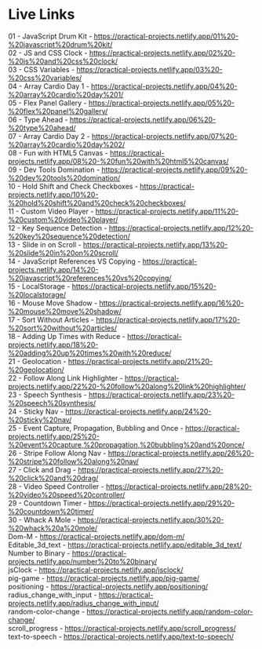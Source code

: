 # Live Links


01 - JavaScript Drum Kit - https://practical-projects.netlify.app/01%20-%20javascript%20drum%20kit/ <br/>
02 - JS and CSS Clock - https://practical-projects.netlify.app/02%20-%20js%20and%20css%20clock/ <br/>
03 - CSS Variables - https://practical-projects.netlify.app/03%20-%20css%20variables/ <br/>
04 - Array Cardio Day 1 - https://practical-projects.netlify.app/04%20-%20array%20cardio%20day%201/ <br/>
05 - Flex Panel Gallery - https://practical-projects.netlify.app/05%20-%20flex%20panel%20gallery/ <br/>
06 - Type Ahead - https://practical-projects.netlify.app/06%20-%20type%20ahead/ <br/>
07 - Array Cardio Day 2 - https://practical-projects.netlify.app/07%20-%20array%20cardio%20day%202/ <br/>
08 - Fun with HTML5 Canvas - https://practical-projects.netlify.app/08%20-%20fun%20with%20html5%20canvas/ <br/>
09 - Dev Tools Domination - https://practical-projects.netlify.app/09%20-%20dev%20tools%20domination/ <br/>
10 - Hold Shift and Check Checkboxes - https://practical-projects.netlify.app/10%20-%20hold%20shift%20and%20check%20checkboxes/ <br/>
11 - Custom Video Player - https://practical-projects.netlify.app/11%20-%20custom%20video%20player/ <br/>
12 - Key Sequence Detection - https://practical-projects.netlify.app/12%20-%20key%20sequence%20detection/ <br/>
13 - Slide in on Scroll - https://practical-projects.netlify.app/13%20-%20slide%20in%20on%20scroll/ <br/>
14 - JavaScript References VS Copying - https://practical-projects.netlify.app/14%20-%20javascript%20references%20vs%20copying/ <br/>
15 - LocalStorage - https://practical-projects.netlify.app/15%20-%20localstorage/ <br/>
16 - Mouse Move Shadow - https://practical-projects.netlify.app/16%20-%20mouse%20move%20shadow/ <br/>
17 - Sort Without Articles - https://practical-projects.netlify.app/17%20-%20sort%20without%20articles/ <br/>
18 - Adding Up Times with Reduce - https://practical-projects.netlify.app/18%20-%20adding%20up%20times%20with%20reduce/ <br/>
21 - Geolocation - https://practical-projects.netlify.app/21%20-%20geolocation/ <br/>
22 - Follow Along Link Highlighter - https://practical-projects.netlify.app/22%20-%20follow%20along%20link%20highlighter/ <br/>
23 - Speech Synthesis - https://practical-projects.netlify.app/23%20-%20speech%20synthesis/ <br/>
24 - Sticky Nav - https://practical-projects.netlify.app/24%20-%20sticky%20nav/ <br/>
25 - Event Capture, Propagation, Bubbling and Once - https://practical-projects.netlify.app/25%20-%20event%20capture,%20propagation,%20bubbling%20and%20once/ <br/>
26 - Stripe Follow Along Nav - https://practical-projects.netlify.app/26%20-%20stripe%20follow%20along%20nav/ <br/>
27 - Click and Drag - https://practical-projects.netlify.app/27%20-%20click%20and%20drag/ <br/>
28 - Video Speed Controller - https://practical-projects.netlify.app/28%20-%20video%20speed%20controller/ <br/>
29 - Countdown Timer - https://practical-projects.netlify.app/29%20-%20countdown%20timer/ <br/>
30 - Whack A Mole - https://practical-projects.netlify.app/30%20-%20whack%20a%20mole/ <br/>
Dom-M - https://practical-projects.netlify.app/dom-m/ <br/>
Editable_3d_text - https://practical-projects.netlify.app/editable_3d_text/ <br/>
Number to Binary - https://practical-projects.netlify.app/number%20to%20binary/ <br/>
jsClock - https://practical-projects.netlify.app/jsclock/ <br/>
pig-game - https://practical-projects.netlify.app/pig-game/ <br/>
positioning - https://practical-projects.netlify.app/positioning/ <br/>
radius_change_with_input - https://practical-projects.netlify.app/radius_change_with_input/ <br/>
random-color-change - https://practical-projects.netlify.app/random-color-change/ <br/>
scroll_progress - https://practical-projects.netlify.app/scroll_progress/ <br/>
text-to-speech - https://practical-projects.netlify.app/text-to-speech/ <br/>
